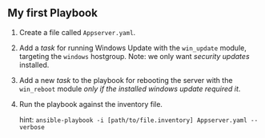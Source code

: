 ## My first Playbook

1) Create a file called `Appserver.yaml`.

2) Add a *task* for running Windows Update with the `win_update` module, targeting the `windows` hostgroup. Note: we only want _security updates_ installed.

3) Add a new *task* to the playbook for rebooting the server with the `win_reboot` module _only if the installed windows update required it_.

4) Run the playbook against the inventory file.

    hint: `ansible-playbook -i [path/to/file.inventory] Appserver.yaml --verbose`
